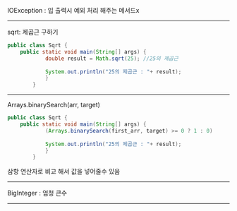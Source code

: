 IOException : 입 출력시 예외 처리 해주는 메서드x

---------
sqrt: 제곱근 구하기
~~~java
public class Sqrt { 
	public static void main(String[] args) { 
			double result = Math.sqrt(25); //25의 제곱근
			
			System.out.println("25의 제곱근 : "+ result); 
			} 
		}
~~~

----
Arrays.binarySearch(arr, target)
~~~java
public class Sqrt { 
	public static void main(String[] args) { 
			(Arrays.binarySearch(first_arr, target) >= 0 ? 1 : 0)
			
			System.out.println("25의 제곱근 : "+ result); 
			} 
		}
~~~

삼항 연산자로 비교 해서 값을 넣어줄수 있음

------------------------

BigInteger :  엄청 큰수

--------------

